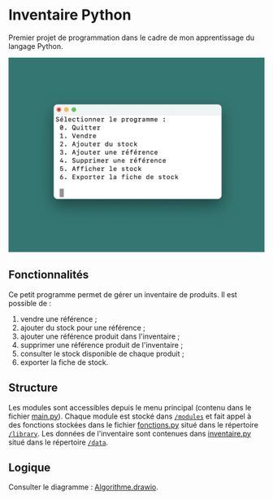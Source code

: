 # Inventaire Python

Premier projet de programmation dans le cadre de mon apprentissage du langage Python.

![Illustration.png](documentation/menu_accueil.png)

## Fonctionnalités

Ce petit programme permet de gérer un inventaire de produits. Il est possible de :
1. vendre une référence ; 
2. ajouter du stock pour une référence ; 
3. ajouter une référence produit dans l'inventaire ; 
4. supprimer une référence produit de l'inventaire ; 
5. consulter le stock disponible de chaque produit ; 
6. exporter la fiche de stock.

## Structure

Les modules sont accessibles depuis le menu principal (contenu dans le fichier [main.py](main.py)).
Chaque module est stocké dans [`/modules`](modules) et fait appel à des fonctions
stockées dans le fichier [fonctions.py](library/fonctions.py) situé dans le répertoire [`/library`](library). 
Les données de l'inventaire sont contenues dans [inventaire.py](data/inventaire.py) 
situé dans le répertoire [`/data`](data).

## Logique

Consulter le diagramme : [Algorithme.drawio](documentation/schéma_algorithme.drawio).

